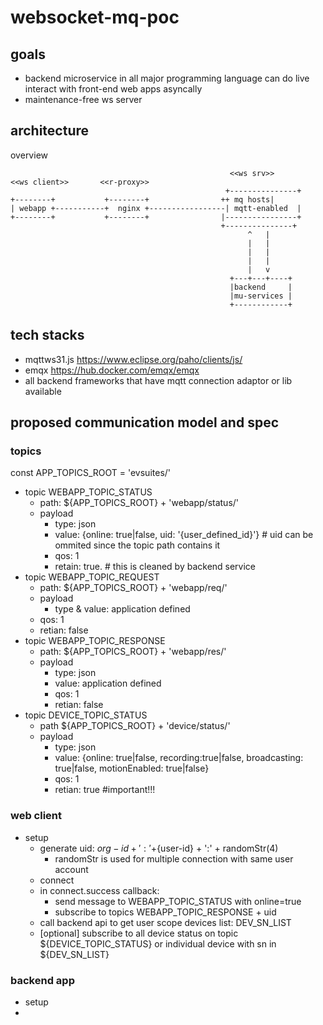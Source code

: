# websocket-mq-poc
## goals
- backend microservice in all major programming language can do live interact with front-end web apps asyncally
- maintenance-free ws server

## architecture
overview

```
                                                 <<ws srv>>
<<ws client>>       <<r-proxy>>
                                                +---------------+
+--------+           +--------+                ++ mq hosts|
| webapp +-----------+  nginx +-----------------| mqtt-enabled  |
+--------+           +--------+                |----------------+
                                               +---------------+
                                                     ^   |
                                                     |   |
                                                     |   |
                                                     |   |
                                                     |   v
                                                 +---+---+----+
                                                 |backend     |
                                                 |mu-services |
                                                 +------------+

```

## tech stacks
- mqttws31.js https://www.eclipse.org/paho/clients/js/
- emqx https://hub.docker.com/emqx/emqx
- all backend frameworks that have mqtt connection adaptor or lib available

## proposed communication model and spec
### topics
const APP_TOPICS_ROOT = 'evsuites/'
- topic WEBAPP_TOPIC_STATUS
  - path: ${APP_TOPICS_ROOT} + 'webapp/status/'
  - payload
    - type: json
    - value: {online: true|false, uid: '{user_defined_id}'}   # uid can be ommited since the topic path contains it
    - qos: 1
    - retain: true.    # this is cleaned by backend service
- topic WEBAPP_TOPIC_REQUEST
  - path: ${APP_TOPICS_ROOT} + 'webapp/req/'
  - payload
    - type & value: application defined
  - qos: 1
  - retian: false
- topic WEBAPP_TOPIC_RESPONSE
  - path: ${APP_TOPICS_ROOT} + 'webapp/res/'
  - payload
    - type: json
    - value: application defined
    - qos: 1
    - retian: false
- topic DEVICE_TOPIC_STATUS
  - path ${APP_TOPICS_ROOT} + 'device/status/'
  - payload
    - type: json
    - value: {online: true|false, recording:true|false, broadcasting: true|false, motionEnabled: true|false}
    - qos: 1
    - retian: true   #important!!!

### web client
- setup
  - generate uid: ${org-id} + ':' +${user-id} + ':' + randomStr(4)
    - randomStr is used for multiple connection with same user account
  - connect
  - in connect.success callback:
    - send message to WEBAPP_TOPIC_STATUS with online=true
    - subscribe to topics WEBAPP_TOPIC_RESPONSE + uid
  - call backend api to get user scope devices list: DEV_SN_LIST
  - [optional] subscribe to all device status on topic ${DEVICE_TOPIC_STATUS} or individual device with sn in ${DEV_SN_LIST}

### backend app
- setup
- 





